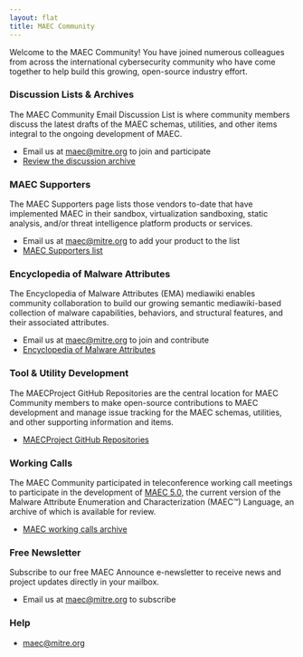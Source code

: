 ```yaml
---
layout: flat
title: MAEC Community
---
```



Welcome to the MAEC Community! You have joined numerous colleagues from across the international cybersecurity community who have come together to help build this growing, open-source industry effort.

### Discussion Lists & Archives

The MAEC Community Email Discussion List is where community members discuss the latest drafts of the MAEC schemas, utilities, and other items integral to the ongoing development of MAEC.

* Email us at [maec@mitre.org](mailto:maec@mitre.org) to join and participate
* [Review the discussion archive](http://making-security-measurable.1364806.n2.nabble.com/MAEC-Malware-Attribute-Enumeration-and-Characterization-f4094903.html)

### MAEC Supporters

The MAEC Supporters page lists those vendors to-date that have implemented MAEC in their sandbox, virtualization sandboxing, static analysis, and/or threat intelligence platform products or services.

* Email us at [maec@mitre.org](mailto:maec@mitre.org) to add your product to the list
* [MAEC Supporters list](/community/supporters/)

### Encyclopedia of Malware Attributes

The Encyclopedia of Malware Attributes (EMA) mediawiki enables community collaboration to build our growing semantic mediawiki-based collection of malware capabilities, behaviors, and structural features, and their associated attributes.

* Email us at [maec@mitre.org](mailto:maec@mitre.org) to join and contribute
* [Encyclopedia of Malware Attributes](https://collaborate.mitre.org/ema/index.php/ema:Main_Page)

### Tool & Utility Development

The MAECProject GitHub Repositories are the central location for MAEC Community members to make open-source contributions to MAEC development and manage issue tracking for the MAEC schemas, utilities, and other supporting information and items.

* [MAECProject GitHub Repositories](https://github.com/MAECProject)

### Working Calls

The MAEC Community participated in teleconference working call meetings to participate in the development of [MAEC 5.0](/releases/5.0/), the current version of the Malware Attribute Enumeration and Characterization (MAEC™) Language, an archive of which is available for review.

* [MAEC working calls archive](/working-call/)

### Free Newsletter

Subscribe to our free MAEC Announce e-newsletter to receive news and project updates directly in your mailbox. 

* Email us at [maec@mitre.org](mailto:maec@mitre.org) to subscribe

### Help

* [maec@mitre.org](mailto:maec@mitre.org)
